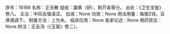 序号：16188
名称：正舌散
组成：雄黄（研）、荆芥各等分。
出处：《卫生宝鉴》卷八。
主治：中风舌强语涩。
加减：None
功效：None
用法用量：每服2钱，豆淋酒调下。
制备方法：上为未。
临床应用：None
各家论述：None
用药禁忌：None
附注：正舌汤（《玉案》卷二）。
